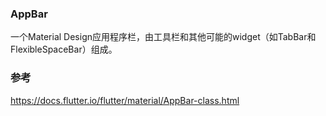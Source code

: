### AppBar  
一个Material Design应用程序栏，由工具栏和其他可能的widget（如TabBar和FlexibleSpaceBar）组成。  

### 参考  
https://docs.flutter.io/flutter/material/AppBar-class.html  
